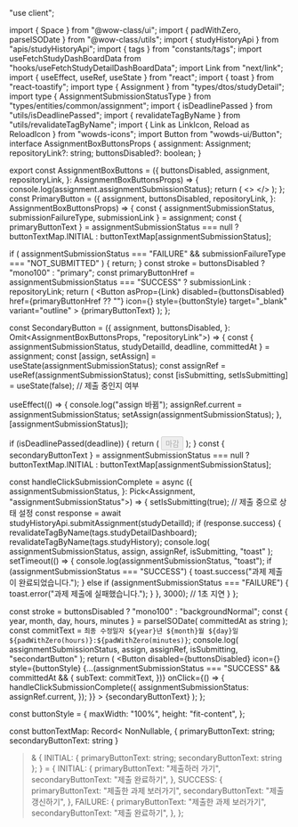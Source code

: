 
"use client";

import { Space } from "@wow-class/ui";
import { padWithZero, parseISODate } from "@wow-class/utils";
import { studyHistoryApi } from "apis/studyHistoryApi";
import { tags } from "constants/tags";
import useFetchStudyDashBoardData from "hooks/useFetchStudyDetailDashBoardData";
import Link from "next/link";
import { useEffect, useRef, useState } from "react";
import { toast } from "react-toastify";
import type { Assignment } from "types/dtos/studyDetail";
import type { AssignmentSubmissionStatusType } from "types/entities/common/assignment";
import { isDeadlinePassed } from "utils/isDeadlinePassed";
import { revalidateTagByName } from "utils/revalidateTagByName";
import { Link as LinkIcon, Reload as ReloadIcon } from "wowds-icons";
import Button from "wowds-ui/Button";
interface AssignmentBoxButtonsProps {
  assignment: Assignment;
  repositoryLink?: string;
  buttonsDisabled?: boolean;
}

export const AssignmentBoxButtons = ({
  buttonsDisabled,
  assignment,
  repositoryLink,
}: AssignmentBoxButtonsProps) => {
  console.log(assignment.assignmentSubmissionStatus);
  return (
    <>
      <PrimaryButton
        assignment={assignment}
        buttonsDisabled={buttonsDisabled}
        repositoryLink={repositoryLink}
      />
      <Space height={8} />
      <SecondaryButton
        assignment={assignment}
        buttonsDisabled={buttonsDisabled}
        key={assignment.assignmentSubmissionStatus}
      />
    </>
  );
};
const PrimaryButton = ({
  assignment,
  buttonsDisabled,
  repositoryLink,
}: AssignmentBoxButtonsProps) => {
  const { assignmentSubmissionStatus, submissionFailureType, submissionLink } =
    assignment;
  const { primaryButtonText } =
    assignmentSubmissionStatus === null
      ? buttonTextMap.INITIAL
      : buttonTextMap[assignmentSubmissionStatus];

  if (
    assignmentSubmissionStatus === "FAILURE" &&
    submissionFailureType === "NOT_SUBMITTED"
  ) {
    return;
  }
  const stroke = buttonsDisabled ? "mono100" : "primary";
  const primaryButtonHref =
    assignmentSubmissionStatus === "SUCCESS" ? submissionLink : repositoryLink;
  return (
    <Button
      asProp={Link}
      disabled={buttonsDisabled}
      href={primaryButtonHref ?? ""}
      icon={<LinkIcon height={20} stroke={stroke} width={20} />}
      style={buttonStyle}
      target="_blank"
      variant="outline"
    >
      {primaryButtonText}
    </Button>
  );
};

const SecondaryButton = ({
  assignment,
  buttonsDisabled,
}: Omit<AssignmentBoxButtonsProps, "repositoryLink">) => {
  const { assignmentSubmissionStatus, studyDetailId, deadline, committedAt } =
    assignment;
  const [assign, setAssign] = useState(assignmentSubmissionStatus);
  const assignRef = useRef(assignmentSubmissionStatus);
  const [isSubmitting, setIsSubmitting] = useState(false); // 제출 중인지 여부

  useEffect(() => {
    console.log("assign 바뀜");
    assignRef.current = assignmentSubmissionStatus;
    setAssign(assignmentSubmissionStatus);
  }, [assignmentSubmissionStatus]);

  if (isDeadlinePassed(deadline)) {
    return (
      <Button disabled={true} style={buttonStyle}>
        마감
      </Button>
    );
  }
  const { secondaryButtonText } =
    assignmentSubmissionStatus === null
      ? buttonTextMap.INITIAL
      : buttonTextMap[assignmentSubmissionStatus];

  const handleClickSubmissionComplete = async ({
    assignmentSubmissionStatus,
  }: Pick<Assignment, "assignmentSubmissionStatus">) => {
    setIsSubmitting(true); // 제출 중으로 상태 설정
    const response = await studyHistoryApi.submitAssignment(studyDetailId);
    if (response.success) {
      revalidateTagByName(tags.studyDetailDashboard);
      revalidateTagByName(tags.studyHistory);
      console.log(
        assignmentSubmissionStatus,
        assign,
        assignRef,
        isSubmitting,
        "toast"
      );
      setTimeout(() => {
        console.log(assignmentSubmissionStatus, "toast");
        if (assignmentSubmissionStatus === "SUCCESS") {
          toast.success("과제 제출이 완료되었습니다.");
        } else if (assignmentSubmissionStatus === "FAILURE") {
          toast.error("과제 제출에 실패했습니다.");
        }
      }, 3000); // 1초 지연
    }
  };

  const stroke = buttonsDisabled ? "mono100" : "backgroundNormal";
  const { year, month, day, hours, minutes } = parseISODate(
    committedAt as string
  );
  const commitText = `최종 수정일자 ${year}년 ${month}월 ${day}일 ${padWithZero(hours)}:${padWithZero(minutes)}`;
  console.log(
    assignmentSubmissionStatus,
    assign,
    assignRef,
    isSubmitting,
    "secondartButton"
  );
  return (
    <Button
      disabled={buttonsDisabled}
      icon={<ReloadIcon height={20} stroke={stroke} width={20} />}
      style={buttonStyle}
      {...(assignmentSubmissionStatus === "SUCCESS" &&
        committedAt && {
          subText: commitText,
        })}
      onClick={() => {
        handleClickSubmissionComplete({
          assignmentSubmissionStatus: assignRef.current,
        });
      }}
    >
      {secondaryButtonText}
    </Button>
  );
};

const buttonStyle = {
  maxWidth: "100%",
  height: "fit-content",
};

const buttonTextMap: Record<
  NonNullable<AssignmentSubmissionStatusType>,
  { primaryButtonText: string; secondaryButtonText: string }
> & {
  INITIAL: { primaryButtonText: string; secondaryButtonText: string };
} = {
  INITIAL: {
    primaryButtonText: "제출하러 가기",
    secondaryButtonText: "제출 완료하기",
  },
  SUCCESS: {
    primaryButtonText: "제출한 과제 보러가기",
    secondaryButtonText: "제출 갱신하기",
  },
  FAILURE: {
    primaryButtonText: "제출한 과제 보러가기",
    secondaryButtonText: "제출 완료하기",
  },
};
